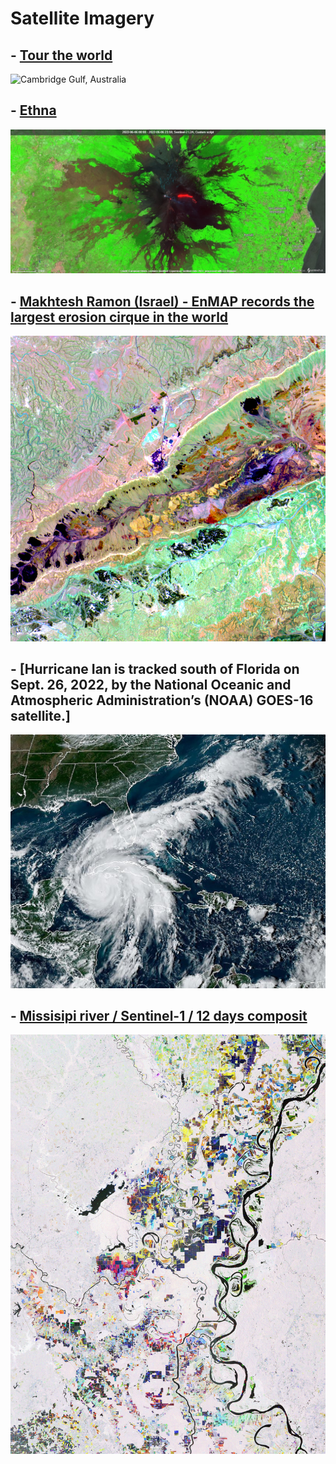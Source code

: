 # Satellite Imagery


## - [Tour the world](https://github.com/SergeyShchus/Satellite-Imagery-Analysis-with-Python/tree/master/Tour_the_World)
![Cambridge Gulf, Australia](https://github.com/SergeyShchus/Satellite-Imagery-Analysis-with-Python/blob/master/Tour_the_World/Australia.jpg?raw=true)

## - [Ethna](https://github.com/SergeyShchus/Satellite-Imagery-Analysis/tree/master/data/ethna)

![Ethna](https://github.com/SergeyShchus/Satellite-Imagery-Analysis/blob/master/data/ethna/2022-06-06-00_00_2022-06-06-23_59_Sentinel-2_L2A_Custom_script.jpg?raw=true)

## - [Makhtesh Ramon (Israel) - EnMAP records the largest erosion cirque in the world](https://www.enmap.org/news/2022-09-22/)

![EnMap](https://github.com/SergeyShchus/Satellite-Imagery-Analysis/blob/master/data/EnMAP-largest%20erosion%20cirque/ramon_2.jpg?raw=true)


## - [Hurricane Ian is tracked south of Florida on Sept. 26, 2022, by the National Oceanic and Atmospheric Administration’s (NOAA) GOES-16 satellite.]

![hurricane](https://github.com/SergeyShchus/Satellite-Imagery-Analysis/blob/master/data/hurricanes/GOES-16_hurricane.jpeg?raw=true)



## - [Missisipi river / Sentinel-1 / 12 days composit](https://www.esa.int/Applications/Observing_the_Earth/Copernicus/Earth_from_Space_Mississippi_River)

![Missisipi](https://github.com/SergeyShchus/Satellite-Imagery-Analysis/blob/master/data/Sentinel-1/Mississippi_River%20(1).jpg?raw=true)
